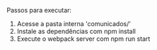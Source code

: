 Passos para executar:
1. Acesse a pasta interna 'comunicados/'
2. Instale as dependências com npm install
3. Execute o webpack server com npm run start